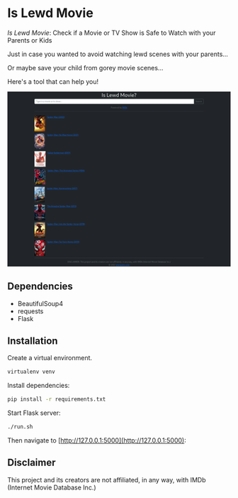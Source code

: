 # Is Lewd Movie

*Is Lewd Movie*: Check if a Movie or TV Show is Safe to Watch with your Parents or Kids

 Just in case you wanted to avoid watching lewd scenes with your parents... 

 Or maybe save your child from gorey movie scenes... 

 Here's a tool that can help you! 

![Search Page](screenshot.png)

## Dependencies

- BeautifulSoup4
- requests
- Flask

## Installation

Create a virtual environment.

```bash
virtualenv venv
```

Install dependencies:

```bash
pip install -r requirements.txt
```

Start Flask server:

```bash
./run.sh
```

Then navigate to [http://127.0.0.1:5000](http://127.0.0.1:5000):

## Disclaimer

This project and its creators are not affiliated, in any way, with IMDb (Internet Movie Database Inc.)

